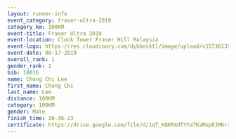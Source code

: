 ```yaml
---
layout: runner-info 
event_category: fraser-ultra-2019 
category_km: 100KM 
event-title: Fraser Ultra 2019 
event-location: Clock Tower Fraser Hill Malaysia 
event-logo: https://res.cloudinary.com/dykbosktl/image/upload/v1573613535/Logo/logo_mfst7w.jpg
event-date: 08-17-2019 
overall_rank: 1
gender_rank: 1
bib: 10016
name: Chong Chi Lee
first_name: Chong Chi
last_name: Lee
distance: 100KM
category: 100KM
gender: Male
finish_time: 10-36-23
certificate: https://drive.google.com/file/d/1qT_KQKRXdTYYaTKaMopEJMKr3asIW0MY/view?usp=sharing
---
```

